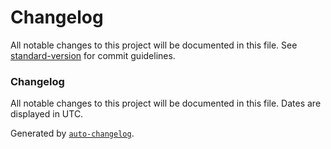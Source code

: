 # Changelog

All notable changes to this project will be documented in this file. See [standard-version](https://github.com/conventional-changelog/standard-version) for commit guidelines.

### Changelog

All notable changes to this project will be documented in this file. Dates are displayed in UTC.

Generated by [`auto-changelog`](https://github.com/CookPete/auto-changelog).
